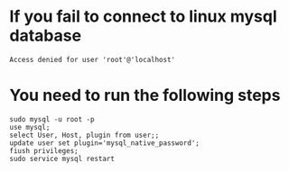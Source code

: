 <!--
 * @Author: jlzm
 * @Date: 2020-06-29 14:18:34
 * @LastEditors: jlzm
 * @LastEditTime: 2020-06-29 14:26:50
 * @FilePath: \myNotes\linux\linux_mysql_authority.md
--> 

# If you fail to connect to linux mysql database 
    Access denied for user 'root'@'localhost'
    
# You need to run the following steps
    sudo mysql -u root -p
    use mysql;
    select User, Host, plugin from user;;
    update user set plugin='mysql_native_password';
    fiush privileges;
    sudo service mysql restart